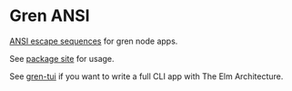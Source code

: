 # Gren ANSI

[ANSI escape sequences](https://en.wikipedia.org/wiki/ANSI_escape_code) for gren node apps.

See [package site](https://packages.gren-lang.org/) for usage.

See [gren-tui](https://github.com/blaix/gren-tui) if you want to write a full CLI app with The Elm Architecture.
